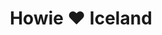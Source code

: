 ---
layout: instagram
title:  "Howie ❤️ Iceland"
media:
  - url: "instagram/393614708_655228216699606_312355591779495551_n_18005280356085173.jpg"
    alt: ""
    tagged:
      - handle: "howard_laver"
        x: 5
        y: 55
  - url: "instagram/393271791_867465861683124_3461750486317412595_n_18042490387530219.jpg"
    alt: ""
    tagged:
      - handle: "howard_laver"
        x: 40
        y: 45
  - url: "instagram/393086658_2627831977366350_8764679996078452562_n_18056806132471085.jpg"
    alt: ""
    tagged:
      - handle: "howard_laver"
        x: 5
        y: 55
type: "post"
seo:
  hidden: true
location: Iceland
postdate: 2023-06-22
---